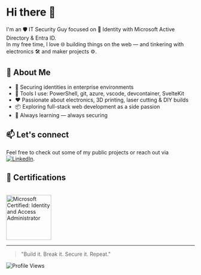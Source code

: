 # Hi there 👋

I'm an 🛡️ IT Security Guy focused on 🔐 Identity with Microsoft Active Directory & Entra ID.  
In my free time, I love 🌐 building things on the web — and tinkering with electronics 🛠️ and maker projects ⚙️.

## 🚀 About Me

- 💼 Securing identities in enterprise environments  
- 🧰 Tools I use: PowerShell, git, azure, vscode, devcontainer, SvelteKit  
- ❤️ Passionate about electronics, 3D printing, laser cutting & DIY builds  
- 📦 Exploring full-stack web development as a side passion  
- 🧠 Always learning — always securing

## 📫 Let's connect

Feel free to check out some of my public projects or reach out via [![LinkedIn](https://img.shields.io/badge/LinkedIn-Connect-blue?style=flat&logo=linkedin)](https://linkedin.com/in/cabrauck).

## 🏅 Certifications

<br/>
<a href="https://www.credly.com/badges/3374f181-40d2-4337-b90c-b837cf536ec7/public_url" target="_blank">
  <img src="https://images.credly.com/size/680x680/images/91295436-0704-4b98-8e1a-ef5f937bda21/identity-and-access-administrator-associate-600x600.png" alt="Microsoft Certified: Identity and Access Administrator" width="120" />
</a>
<br/>

---
> "Build it. Break it. Secure it. Repeat."

![Profile Views](https://komarev.com/ghpvc/?username=cabrauck&color=0ca4a5&style=pixel)
